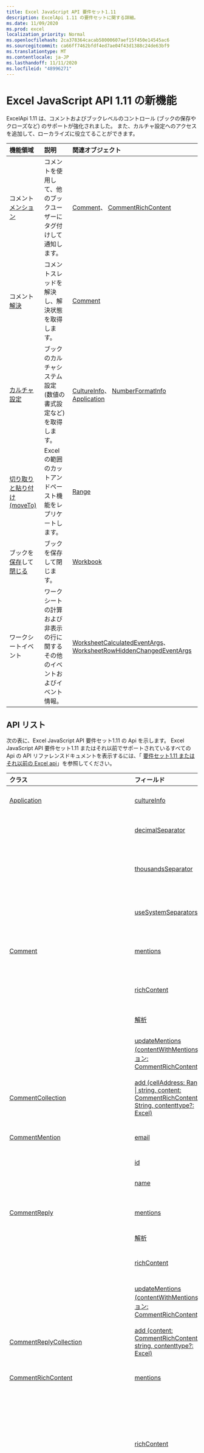 ```yaml
---
title: Excel JavaScript API 要件セット1.11
description: ExcelApi 1.11 の要件セットに関する詳細。
ms.date: 11/09/2020
ms.prod: excel
localization_priority: Normal
ms.openlocfilehash: 2ca378364cacab58000607aef15f450e14545ac6
ms.sourcegitcommit: ca66ff7462bfdf4ed7ae04f43d1388c24de63bf9
ms.translationtype: MT
ms.contentlocale: ja-JP
ms.lasthandoff: 11/11/2020
ms.locfileid: "48996271"
---
```

# <a name="whats-new-in-excel-javascript-api-111"></a>Excel JavaScript API 1.11 の新機能

ExcelApi 1.11 は、コメントおよびブックレベルのコントロール (ブックの保存やクローズなど) のサポートが強化されました。 また、カルチャ設定へのアクセスを追加して、ローカライズに役立てることができます。

| 機能領域 | 説明 | 関連オブジェクト |
|:--- |:--- |:--- |
| コメント [メンション](../../excel/excel-add-ins-comments.md#mentions) |コメントを使用して、他のブックユーザーにタグ付けして通知します。 | [Comment](/javascript/api/excel/excel.comment)、 [CommentRichContent](/javascript/api/excel/excel.commentrichcontent) |
| コメント [解決](../../excel/excel-add-ins-comments.md#resolve-comment-threads) | コメントスレッドを解決し、解決状態を取得します。 | [Comment](/javascript/api/excel/excel.comment) |
| [カルチャ設定](../../excel/excel-add-ins-workbooks.md#access-application-culture-settings) | ブックのカルチャシステム設定 (数値の書式設定など) を取得します。 | [CultureInfo](/javascript/api/excel/excel.cultureinfo)、 [NumberFormatInfo](/javascript/api/excel/excel.numberformatinfo) [Application](/javascript/api/excel/excel.application) |
| [切り取りと貼り付け (moveTo)](../../excel/excel-add-ins-ranges-advanced.md#cut-copy-and-paste) | Excel の範囲のカットアンドペースト機能をレプリケートします。 | [Range](/javascript/api/excel/excel.range) |
| ブックを[保存](../../excel/excel-add-ins-workbooks.md#save-the-workbook)して[閉じる](../../excel/excel-add-ins-workbooks.md#close-the-workbook) | ブックを保存して閉じます。 | [Workbook](/javascript/api/excel/excel.workbook) |
| ワークシートイベント | ワークシートの計算および非表示の行に関するその他のイベントおよびイベント情報。 | [WorksheetCalculatedEventArgs](/javascript/api/excel/excel.worksheetcalculatedeventargs)、 [WorksheetRowHiddenChangedEventArgs](/javascript/api/excel/excel.worksheetrowhiddenchangedeventargs) |

## <a name="api-list"></a>API リスト

次の表に、Excel JavaScript API 要件セット1.11 の Api を示します。 Excel JavaScript API 要件セット1.11 またはそれ以前でサポートされているすべての Api の API リファレンスドキュメントを表示するには、「 [要件セット1.11 またはそれ以前の Excel api](/javascript/api/excel?view=excel-js-1.11&preserve-view=true)」を参照してください。

| クラス | フィールド | 説明 |
|:---|:---|:---|
|[Application](/javascript/api/excel/excel.application)|[cultureInfo](/javascript/api/excel/excel.application#cultureinfo)|現在のシステムのカルチャ設定に基づく情報を提供します。|
||[decimalSeparator](/javascript/api/excel/excel.application#decimalseparator)|数値の小数点の記号として使用される文字列を取得します。|
||[thousandsSeparator](/javascript/api/excel/excel.application#thousandsseparator)|数値の小数点の左側にある数字のグループを区切るために使用される文字列を取得します。|
||[useSystemSeparators](/javascript/api/excel/excel.application#usesystemseparators)|Excel のシステム区切り記号を有効にするかどうかを指定します。|
|[Comment](/javascript/api/excel/excel.comment)|[mentions](/javascript/api/excel/excel.comment#mentions)|コメントに記載されているエンティティ (ユーザーなど) を取得します。|
||[richContent](/javascript/api/excel/excel.comment#richcontent)|リッチコメントの内容 (コメント内のメンションなど) を取得します。|
||[解析](/javascript/api/excel/excel.comment#resolved)|コメントスレッドの状態。|
||[updateMentions (contentWithMentions ション: CommentRichContent)](/javascript/api/excel/excel.comment#updatementions-contentwithmentions-)|特別に書式設定された文字列とメンションの一覧を使用して、コメントの内容を更新します。|
|[CommentCollection](/javascript/api/excel/excel.commentcollection)|[add (cellAddress: Range \| string, content: CommentRichContent \| String, contenttype?: Excel)](/javascript/api/excel/excel.commentcollection#add-celladdress--content--contenttype-)|指定したセルで、指定した内容の新しいコメントを作成します。|
|[CommentMention](/javascript/api/excel/excel.commentmention)|[email](/javascript/api/excel/excel.commentmention#email)|コメントに記載されているエンティティの電子メールアドレス。|
||[id](/javascript/api/excel/excel.commentmention#id)|エンティティの id。|
||[name](/javascript/api/excel/excel.commentmention#name)|Comment で言及されているエンティティの名前。|
|[CommentReply](/javascript/api/excel/excel.commentreply)|[mentions](/javascript/api/excel/excel.commentreply#mentions)|コメントに記載されているエンティティ (ユーザーなど)。|
||[解析](/javascript/api/excel/excel.commentreply#resolved)|コメントの返信状態。|
||[richContent](/javascript/api/excel/excel.commentreply#richcontent)|リッチコメントの内容 (コメント内のメンションなど)。|
||[updateMentions (contentWithMentions ション: CommentRichContent)](/javascript/api/excel/excel.commentreply#updatementions-contentwithmentions-)|特別に書式設定された文字列とメンションの一覧を使用して、コメントの内容を更新します。|
|[CommentReplyCollection](/javascript/api/excel/excel.commentreplycollection)|[add (content: CommentRichContent \| string, contenttype?: Excel)](/javascript/api/excel/excel.commentreplycollection#add-content--contenttype-)|コメントのコメント返信を作成します。|
|[CommentRichContent](/javascript/api/excel/excel.commentrichcontent)|[mentions](/javascript/api/excel/excel.commentrichcontent#mentions)|コメント内で言及されているすべてのエンティティ (人物など) を含む配列。|
||[richContent](/javascript/api/excel/excel.commentrichcontent#richcontent)|コメントのリッチコンテンツを指定します (たとえば、メンションを含むコメントコンテンツ、最初に説明したエンティティの id 属性は0、2番目に指定されたエンティティの id 属性は1です)。|
|[CultureInfo](/javascript/api/excel/excel.cultureinfo)|[name](/javascript/api/excel/excel.cultureinfo#name)|カルチャ名を languagecode2-country/regioncode2 の形式で取得します (例: "zh-cn-cn" または "en-us")。|
||[numberFormat](/javascript/api/excel/excel.cultureinfo#numberformat)|数字を表示するためのカルチャに適した形式を定義します。|
|[NumberFormatInfo](/javascript/api/excel/excel.numberformatinfo)|[numberDecimalSeparator](/javascript/api/excel/excel.numberformatinfo#numberdecimalseparator)|数値の小数点の記号として使用される文字列を取得します。|
||[番号 Groupseparator](/javascript/api/excel/excel.numberformatinfo#numbergroupseparator)|数値の小数点の左側にある数字のグループを区切るために使用される文字列を取得します。|
|[Range](/javascript/api/excel/excel.range)|[moveTo (destinationRange: Range \| string)](/javascript/api/excel/excel.range#moveto-destinationrange-)|セルの値、書式設定、および数式を現在の範囲から移動先の範囲に移動し、そのセルの古い情報を置き換えます。|
|[範囲の形式](/javascript/api/excel/excel.rangeformat)|[adjustIndent (金額: 数値)](/javascript/api/excel/excel.rangeformat#adjustindent-amount-)|範囲の書式のインデントを調整します。|
|[Workbook](/javascript/api/excel/excel.workbook)|[close(closeBehavior?: Excel.CloseBehavior)](/javascript/api/excel/excel.workbook#close-closebehavior-)|現在のブックを閉じます。|
||[save(saveBehavior?: Excel.SaveBehavior)](/javascript/api/excel/excel.workbook#save-savebehavior-)|現在のブックを保存します。|
|[Worksheet](/javascript/api/excel/excel.worksheet)|[onRowHiddenChanged](/javascript/api/excel/excel.worksheet#onrowhiddenchanged)|特定のワークシートで、1つまたは複数の行の非表示の状態が変更されたときに発生します。|
|[WorksheetCalculatedEventArgs](/javascript/api/excel/excel.worksheetcalculatedeventargs)|[address](/javascript/api/excel/excel.worksheetcalculatedeventargs#address)|計算を完了した範囲のアドレス。|
|[WorksheetCollection](/javascript/api/excel/excel.worksheetcollection)|[onRowHiddenChanged](/javascript/api/excel/excel.worksheetcollection#onrowhiddenchanged)|特定のワークシートで、1つまたは複数の行の非表示の状態が変更されたときに発生します。|
|[WorksheetRowHiddenChangedEventArgs](/javascript/api/excel/excel.worksheetrowhiddenchangedeventargs)|[address](/javascript/api/excel/excel.worksheetrowhiddenchangedeventargs#address)|特定のワークシートで変更されたエリアを表す範囲のアドレスを取得します。|
||[changeType](/javascript/api/excel/excel.worksheetrowhiddenchangedeventargs#changetype)|イベントがトリガーされた方法を表す変更の種類を取得します。|
||[source](/javascript/api/excel/excel.worksheetrowhiddenchangedeventargs#source)|イベントのソースを取得します。|
||[type](/javascript/api/excel/excel.worksheetrowhiddenchangedeventargs#type)|イベントの種類を取得します。|
||[worksheetId](/javascript/api/excel/excel.worksheetrowhiddenchangedeventargs#worksheetid)|データが変更されたワークシートの ID を取得します。|

## <a name="see-also"></a>関連項目

- [Excel JavaScript API リファレンス ドキュメント](/javascript/api/excel?view=excel-js-1.11&preserve-view=true)
- [Excel JavaScript API の要件セット](excel-api-requirement-sets.md)
